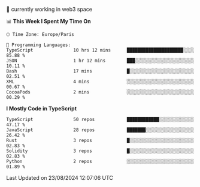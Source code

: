 🔭 currently working in web3 space

<!--START_SECTION:waka-->
📊 **This Week I Spent My Time On** 

```text
🕑︎ Time Zone: Europe/Paris

💬 Programming Languages: 
TypeScript               10 hrs 12 mins      █████████████████████░░░░   85.88 % 
JSON                     1 hr 12 mins        ███░░░░░░░░░░░░░░░░░░░░░░   10.11 % 
Bash                     17 mins             █░░░░░░░░░░░░░░░░░░░░░░░░   02.51 % 
XML                      4 mins              ░░░░░░░░░░░░░░░░░░░░░░░░░   00.67 % 
CocoaPods                2 mins              ░░░░░░░░░░░░░░░░░░░░░░░░░   00.29 % 
```

**I Mostly Code in TypeScript** 

```text
TypeScript               50 repos            ████████████░░░░░░░░░░░░░   47.17 % 
JavaScript               28 repos            ███████░░░░░░░░░░░░░░░░░░   26.42 % 
Rust                     3 repos             █░░░░░░░░░░░░░░░░░░░░░░░░   02.83 % 
Solidity                 3 repos             █░░░░░░░░░░░░░░░░░░░░░░░░   02.83 % 
Python                   2 repos             ░░░░░░░░░░░░░░░░░░░░░░░░░   01.89 % 
```




 Last Updated on 23/08/2024 12:07:06 UTC
<!--END_SECTION:waka-->
